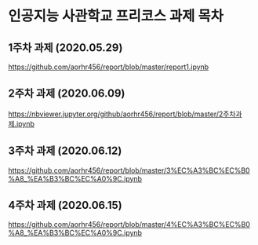 # 인공지능 사관학교 프리코스 과제 목차

## 1주차 과제 (2020.05.29)
https://github.com/aorhr456/report/blob/master/report1.ipynb
## 2주차 과제 (2020.06.09)
https://nbviewer.jupyter.org/github/aorhr456/report/blob/master/2주차과제.ipynb
## 3주차 과제 (2020.06.12)
https://github.com/aorhr456/report/blob/master/3%EC%A3%BC%EC%B0%A8_%EA%B3%BC%EC%A0%9C.ipynb
## 4주차 과제 (2020.06.15)
https://github.com/aorhr456/report/blob/master/4%EC%A3%BC%EC%B0%A8_%EA%B3%BC%EC%A0%9C.ipynb

